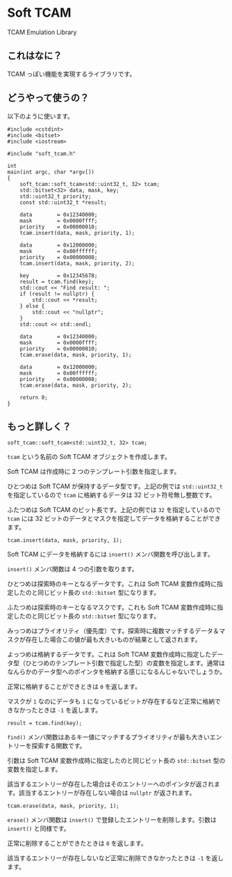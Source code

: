Soft TCAM
=========

TCAM Emulation Library

## これはなに？

TCAM っぽい機能を実現するライブラリです。

## どうやって使うの？

以下のように使います。

    #include <cstdint>
    #include <bitset>
    #include <iostream>

    #include "soft_tcam.h"

    int
    main(int argc, char *argv[])
    {
    	soft_tcam::soft_tcam<std::uint32_t, 32> tcam;
    	std::bitset<32> data, mask, key;
    	std::uint32_t priority;
    	const std::uint32_t *result;
    
    	data		= 0x12340000;
    	mask		= 0x0000ffff;
    	priority	= 0x00000010;
    	tcam.insert(data, mask, priority, 1);
    
    	data		= 0x12000000;
    	mask		= 0x00ffffff;
    	priority	= 0x00000008;
    	tcam.insert(data, mask, priority, 2);
    
    	key 		= 0x12345678;
    	result = tcam.find(key);
    	std::cout << "Find result: ";
    	if (result != nullptr) {
    		std::cout << *result;
    	} else {
    		std::cout << "nullptr";
    	}
    	std::cout << std::endl;
    
    	data		= 0x12340000;
    	mask		= 0x0000ffff;
    	priority	= 0x00000010;
    	tcam.erase(data, mask, priority, 1);
    
    	data		= 0x12000000;
    	mask		= 0x00ffffff;
    	priority	= 0x00000008;
    	tcam.erase(data, mask, priority, 2);
    
    	return 0;
    }

## もっと詳しく？

    soft_tcam::soft_tcam<std::uint32_t, 32> tcam;

`tcam` という名前の Soft TCAM オブジェクトを作成します。

Soft TCAM は作成時に 2 つのテンプレート引数を指定します。

ひとつめは Soft TCAM が保持するデータ型です。上記の例では `std::uint32_t` を指定しているので `tcam` に格納するデータは 32 ビット符号無し整数です。

ふたつめは Soft TCAM のビット長です。上記の例では `32` を指定しているので `tcam` には 32 ビットのデータとマスクを指定してデータを格納することができます。

    tcam.insert(data, mask, priority, 1);

Soft TCAM にデータを格納するには `insert()` メンバ関数を呼び出します。

`insert()` メンバ関数は 4 つの引数を取ります。

ひとつめは探索時のキーとなるデータです。これは Soft TCAM 変数作成時に指定したのと同じビット長の `std::bitset` 型になります。

ふたつめは探索時のキーとなるマスクです。これも Soft TCAM 変数作成時に指定したのと同じビット長の `std::bitset` 型になります。

みっつめはプライオリティ（優先度）です。探索時に複数マッチするデータ＆マスクが存在した場合この値が最も大きいものが結果として返されます。

よっつめは格納するデータです。これは Soft TCAM 変数作成時に指定したデータ型（ひとつめのテンプレート引数で指定した型）の変数を指定します。通常はなんらかのデータ型へのポインタを格納する感じになるんじゃないでしょうか。

正常に格納することができときは `0` を返します。

マスクが `1` なのにデータも `1` になっているビットが存在するなど正常に格納できなかったときは `-1` を返します。

    result = tcam.find(key);

`find()` メンバ関数はあるキー値にマッチするプライオリティが最も大きいエントリーを探索する関数です。

引数は Soft TCAM 変数作成時に指定したのと同じビット長の `std::bitset` 型の変数を指定します。

該当するエントリーが存在した場合はそのエントリーへのポインタが返されます。該当するエントリーが存在しない場合は `nullptr` が返されます。

    tcam.erase(data, mask, priority, 1);

`erase()` メンバ関数は `insert()` で登録したエントリーを削除します。引数は `insert()` と同様です。

正常に削除することができたときは `0` を返します。

該当するエントリーが存在しないなど正常に削除できなかったときは `-1` を返します。
